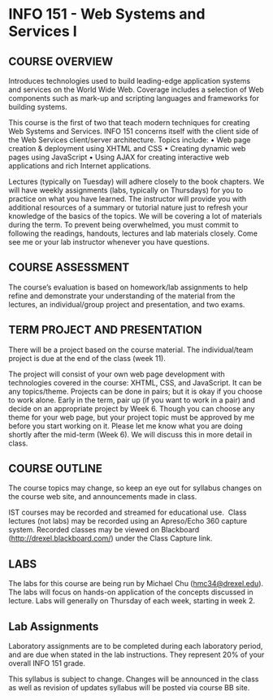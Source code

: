 # INFO 151 - Web Systems and Services I

## COURSE OVERVIEW 

Introduces technologies used to build leading-edge application systems and services on the World Wide Web. Coverage includes a selection of Web components such as mark-up and scripting languages and frameworks for building systems. 

This course is the first of two that teach modern techniques for creating Web Systems and Services. INFO 151 concerns itself with the client side of the Web Services client/server architecture. Topics include:
•	Web page creation & deployment using XHTML and CSS
•	Creating dynamic web pages using JavaScript
•	Using AJAX for creating interactive web applications and rich Internet applications.

Lectures (typically on Tuesday) will adhere closely to the book chapters. We will have weekly assignments (labs, typically on Thursdays) for you to practice on what you have learned. The instructor will provide you with additional resources of a summary or tutorial nature just to refresh your knowledge of the basics of the topics. We will be covering a lot of materials during the term. To prevent being overwhelmed, you must commit to following the readings, handouts, lectures and lab materials closely. Come see me or your lab instructor whenever you have questions.


## COURSE ASSESSMENT 

The course’s evaluation is based on homework/lab assignments to help refine and demonstrate your understanding of the material from the lectures, an individual/group project and presentation, and two exams.

## TERM PROJECT AND PRESENTATION  

There will be a project based on the course material. The individual/team project is due at the end of the class (week 11).

The project will consist of your own web page development with technologies covered in the course: XHTML, CSS, and JavaScript. It can be any topics/theme. Projects can be done in pairs; but it is okay if you choose to work alone. Early in the term, pair up (if you want to work in a pair) and decide on an appropriate project by Week 6. Though you can choose any theme for your web page, but your project topic must be approved by me before you start working on it. Please let me know what you are doing shortly after the mid-term (Week 6). We will discuss this in more detail in class.

## COURSE OUTLINE  

The course topics may change, so keep an eye out for syllabus changes on the course web site, and announcements made in class.

IST courses may be recorded and streamed for educational use.  Class lectures (not labs) may be recorded using an Apreso/Echo 360 capture system.  Recorded classes may be viewed on Blackboard (http://drexel.blackboard.com/) under the Class Capture link.

## LABS

The labs for this course are being run by Michael Chu (hmc34@drexel.edu).  The labs will focus on hands-on application of the concepts discussed in lecture.  Labs will generally on Thursday of each week, starting in week 2.

## Lab Assignments

Laboratory assignments are to be completed during each laboratory period, and are due when stated in the lab instructions. They represent 20% of your overall INFO 151 grade.  

This syllabus is subject to change. Changes will be announced in the class as well as revision of updates syllabus will be posted via course BB site.
